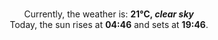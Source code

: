 <p  align="center"><br/>Currently, the weather is: <b> 21°C, <i>clear sky</i></b></br>Today, the sun rises at <b>04:46</b> and sets at <b>19:46</b>.</p>